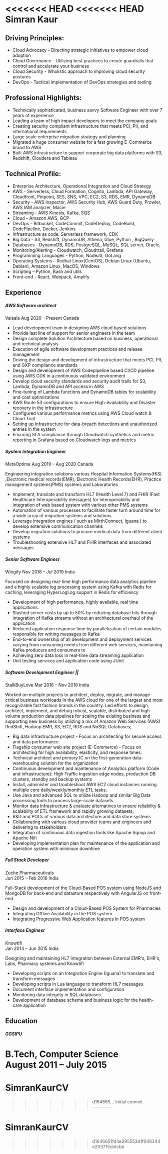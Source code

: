 <<<<<<< HEAD
<<<<<<< HEAD
Simran Kaur
======
[LinkedIn]: (https://www.linkedin.com/in/simran-kaur-khurana/)  
[Email]: (mailto:simrank.adept@gmail.com?subject=[GitHub]CV)

Driving Principles:
------
* Cloud Advocacy - Directing strategic initiatives to empower cloud adoption  
* Cloud Governance - Utilizing best practices to create guardrails that control and accelerate your business  
* Cloud Security - Wholistic approach to improving cloud security postures  
* DevOps - Tactical implementation of DevOps strategies and tooling  

Professional Highlights:  
------
* Technically sophisticated, business savvy Software Engineer with over 7 years of experience
* Leading a team of high impact developers to meet the company goals 
* Creating security compliant infrastructure that meets PCI, PII, and international requirements   
* Large scale enterprise migration strategy and planning  
* Migrated a huge consumer website for a fast growing E-Commerce brand to AWS  
* Built AWS infrastructure to support corporate big data platforms with S3, Redshift, Cloudera and Tableau
  
Technical Profile: 
------ 
* Enterprise Architecture, Operational Integration and Cloud Strategy  
* AWS - Serverless, Cloud Formation, Cognito, Lambda, API Gateway, Cloudfront, Pinpoint, SES, SNS, VPC, EC2, S3, RDS, EMR, DynamoDB
* Security - AWS Inspector, AWS Security Hub, AWS Guard Duty, Prowler, AWS IAM analyzer, Macie 
* Streaming - AWS Kinesis, Kafka, SQS
* Cloud - Amazon AWS, GCP
* DevOps - Bitbucket, CodeCommit, CodeDeploy, CodeBuild, CodePipeline, Docker, Jenkins
* Infrastructure as code: Serverless framework, CDK
* Big Data - S3, Redshift, DynamoDB, Athena, Glue, Python , BigQuery
* Databases - DynamoDB, RDS, PostgreSQL, MySQL, SQL server, Oracle, 
* Monitoring/Alerting - Cloudwatch, Cloudtrail, Grafana
* Programming Languages - Python, NodeJS, GoLang
* Operating Systems – Redhat Linux(CentOS), Debian Linux (Ubuntu, Debian), Amazon Linux, MacOS, Windows
* Scripting – Python, Bash and utils
* Front-end - React, Webpack, Amplify
  
Experience
------

##### AWS Software architect
Vaisala 
Aug 2020 – Present       Canada

* Lead development team in designing AWS cloud based solutions
* Provide last line of support for senior engineers in the team
* Design complete Solution Architecture based on business, operational and technical analysis
* Execution of agile software development practices and release management
* Driving the design and development of infrastructure that meets PCI, PII, and GXP compliance standards
* Design and development of AWS Codepipeline based CI/CD pipeline using AWS CDK in a  continuous validated environment
* Develop cloud security standards and security audit trails for S3, Lambda, DynamoDB and API access in AWS
* Fine-tuning of Lambda functions and DynamoDB tables for scalability and cost optimizations
* AWS Route 53 configurations to ensure High-Availability and Disaster recovery in the infrastructure
* Configured various performance metrics using AWS Cloud watch & Cloud Trial
* Setting up infrastructure for data-breach detections and unauthorized entries in the system
* Ensuring SLA compliance through Cloudwatch synthetics and metric reporting in Grafana based on Cloudwatch logs and metrics


##### System Integration Engineer
MetaOptima 
Aug 2019 – Aug 2020      Canada

Engineering integration solutions various Hospital Information Systems(HIS) ,Electronic medical records(EMR), Electronic Health Records(EHR), Practice management systems(PMS) systems and Laboratories

* Implement, translate and transform HL7 (Health Level 7) and FHIR (Fast Healthcare Interoperability messages) for interoperability and integration of web based system with various other PMS systems  
* Automation of various processes to facilitate faster turn around time for a wide array of migration systems and solutions 
* Leverage integration engines ( such as MirthConnect, Iguana ) to develop extensive communication channels
* Develop migration solutions to procure medical data from different client systems
* Troubleshooting extensive HL7 and FHIR interfaces and associated messages


##### Senior Software Engineer  
Wingify 
Nov 2018 – Jul 2019     India

Focused on designing real-time high performance data analytics pipeline and a highly scalable log processing system using Kafka with Redis for caching, leveraging HyperLogLog support in Redis for efficiency

* Development of high performance, highly available, real time applications.
* Slashed server costs by up to 50% by reducing database hits through integration of Kafka streams without an architectural overhaul of the application
* Reduced application response time by parallelization of certain modules responsible for writing messages to Kafka
* End-to-end ownership of all development and deployment services varying from consuming events from different web services, maintaining Kafka producers and consumers to
* Achieving zero data loss in real-time data streaming application
* Unit testing services and application code using JUnit


##### Software Development Engineer || 
StalkBuyLove 
Mar 2016 – Nov 2018    India 

Worked on multiple projects to architect, deploy, migrate, and manage critical business workloads in the AWS cloud for one of the largest and most recognizable fast fashion brands in the country. Led efforts to design, architect, implement, and debug robust, scalable, distributed and high-volume production data pipelines for scaling the existing business and supporting new business by utilizing a mix of Amazon Web Services (AWS) RedShift, Hadoop EMR, S3, EC2, RDS and NoSQL Databases;

* Big data infrastructure project -  Focus on architecting for secure access and data performance.  
* Flagship consumer web site project (E-Commerce) - Focus on architecting for high availability, elasticity, and response times. 
* Technical architect and primary IC on the first-generation data-warehousing solution for the organization
* Continuous development and maintenance of Analytics platform (Code and infrastructure): High Traffic ingestion edge nodes, production DB clusters, standby and backup systems
* Install, administer and troubleshoot AWS EC2 cloud instances running multiple core daily/weekly/monthly ETL tasks;
* Use Java and advanced SQL to utilize Hadoop and similar Big Data processing tools to process large-scale datasets
* Monitor data infrastructure & evaluate alternatives to ensure reliability & scalability of ETL framework and rapidly growing datasets;
* R&D and POCs of various data architecture and data store systems
* Collaborating with various cloud provider teams and engineers and delivering to stakeholders
* Integration of continuous data ingestion tools like Apache Sqoop and Apache Nifi
*  Developing implementation plan for maintenance of the application and operation system with minimum downtime 
 
    
##### Full Stack Developer 
Zuche Pharmaceuticals  
Jun 2015 – Feb 2016     India  

Full-Stack development of the Cloud-Based POS system using NodeJS and MongoDB for back-end and datastore respectively with AngularJS on front-end
  
* Design and development of a Cloud-Based POS System for Pharmacies
* Integrating Offline Availability in the POS system
* Integrating Progressive Web Application features in POS system


##### Interface Engineer 
Knowtifi  
Jan 2014 – Jun 2015     India  

Designing and maintaining HL7 Integration between External EMR's, EHR's, Labs, Pharmacy systems and Knowtifi

* Developing scripts on an Integration Engine (Iguana) to translate and transform messages
* Developing scripts in Lua language to transform HL7 messages.
* Document interface implementation and configuration.
* Monitoring data integrity in SQL databases.
* Development of database schema and business logic for the health-care application

Education
------

##### GGSIPU
B.Tech, Computer Science  
August 2011 – July 2015 
=======
# SimranKaurCV
>>>>>>> d164665... Initial commit
=======
# SimranKaurCV
>>>>>>> d1646651fd4e295553d1f048344e203715cbfcbb
